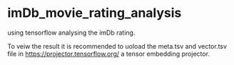 # imDb_movie_rating_analysis
using tensorflow analysing the imDb rating.

To veiw the result it is recommended to uoload the meta.tsv and vector.tsv file in https://projector.tensorflow.org/
a tensor embedding projector.
